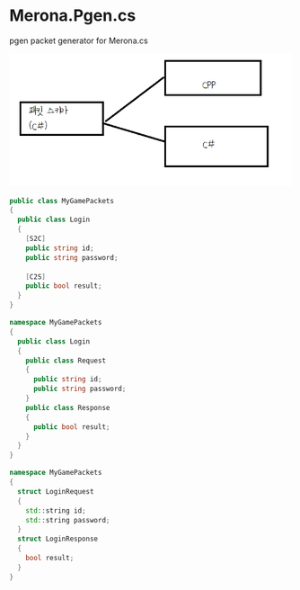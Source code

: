 Merona.Pgen.cs
====
pgen packet generator for Merona.cs

![ss](pgen.png)<br>

```c#
public class MyGamePackets
{
  public class Login
  {
    [S2C]
    public string id;
    public string password;
    
    [C2S]
    public bool result;
  }
}
```

```c#
namespace MyGamePackets
{
  public class Login
  {
    public class Request
    {
      public string id;
      public string password;
    }
    public class Response
    {
      public bool result;
    }
  }
}
```

```cpp
namespace MyGamePackets
{
  struct LoginRequest
  {
    std::string id;
    std::string password;
  }
  struct LoginResponse
  {
    bool result;
  }
}
```
